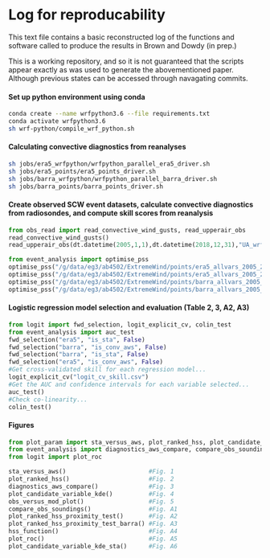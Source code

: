 # Log for reproducability

This text file contains a basic reconstructed log of the functions and software called to produce the 
results in Brown and Dowdy (in prep.)

 This is a working repository, and so it is not guaranteed that the scripts appear exactly as was used
 to generate the abovementioned paper. Although previous states can be accessed through navagating commits.

#### Set up python environment using conda
```bash
conda create --name wrfpython3.6 --file requirements.txt
conda activate wrfpython3.6
sh wrf-python/compile_wrf_python.sh
```

#### Calculating convective diagnostics from reanalyses
```bash
sh jobs/era5_wrfpython/wrfpython_parallel_era5_driver.sh
sh jobs/era5_points/era5_points_driver.sh
sh jobs/barra_wrfpython/wrfpython_parallel_barra_driver.sh
sh jobs/barra_points/barra_points_driver.sh
```

#### Create observed SCW event datasets, calculate convective diagnostics from radiosondes, and compute skill scores from reanalysis
```python
from obs_read import read_convective_wind_gusts, read_upperair_obs
read_convective_wind_gusts()
read_upperair_obs(dt.datetime(2005,1,1),dt.datetime(2018,12,31),"UA_wrfpython", "wrfpython")
```
```python
from event_analysis import optimise_pss
optimise_pss("/g/data/eg3/ab4502/ExtremeWind/points/era5_allvars_2005_2018.pkl",T=1000, compute=True, l_thresh=2, is_pss="hss", model_name="era5",time="floor")
optimise_pss("/g/data/eg3/ab4502/ExtremeWind/points/era5_allvars_2005_2018.pkl",T=1000, compute=True, l_thresh=2, is_pss="hss", model_name="era5",time="ceil")
optimise_pss("/g/data/eg3/ab4502/ExtremeWind/points/barra_allvars_2005_2018_2.pkl",T=1000, compute=True, l_thresh=2, is_pss="hss", model_name="barra_fc",time="ceil")
optimise_pss("/g/data/eg3/ab4502/ExtremeWind/points/barra_allvars_2005_2018_2.pkl",T=1000, compute=True, l_thresh=2, is_pss="hss", model_name="barra_fc",time="floor")
```
#### Logistic regression model selection and evaluation (Table 2, 3, A2, A3)
```python
from logit import fwd_selection, logit_explicit_cv, colin_test
from event_analysis import auc_test
fwd_selection("era5", "is_sta", False)
fwd_selection("barra", "is_conv_aws", False)
fwd_selection("barra", "is_sta", False)
fwd_selection("era5", "is_conv_aws", False)
#Get cross-validated skill for each regression model...
logit_explicit_cv("logit_cv_skill.csv")
#Get the AUC and confidence intervals for each variable selected...
auc_test()
#Check co-linearity...
colin_test()
```
#### Figures
```python
from plot_param import sta_versus_aws, plot_ranked_hss, plot_candidate_variable_kde, plot_candidate_kde_logit_exclude, obs_versus_mod_plot, hss_function, plot_ranked_hss_proximity_test, plot_ranked_hss_proximity_test_barra, plot_candidate_variable_kde_sta
from event_analysis import diagnostics_aws_compare, compare_obs_soundings
from logit import plot_roc

sta_versus_aws()                       #Fig. 1
plot_ranked_hss()                      #Fig. 2
diagnostics_aws_compare()              #Fig. 3
plot_candidate_variable_kde()          #Fig. 4
obs_versus_mod_plot()                  #Fig. 5
compare_obs_soundings()                #Fig. A1
plot_ranked_hss_proximity_test()       #Fig. A2
plot_ranked_hss_proximity_test_barra() #Fig. A3
hss_function()                         #Fig. A4
plot_roc()                             #Fig. A5
plot_candidate_variable_kde_sta()      #Fig. A6
```

